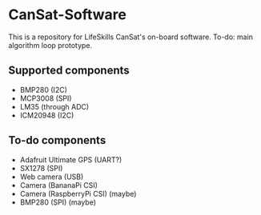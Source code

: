 # CanSat-Software
This is a repository for LifeSkills CanSat's on-board software.
To-do: main algorithm loop prototype.
## Supported components
- BMP280 (I2C)
- MCP3008 (SPI)
- LM35 (through ADC)
- ICM20948 (I2C)

## To-do components
- Adafruit Ultimate GPS (UART?)
- SX1278 (SPI)
- Web camera (USB)
- Camera (BananaPi CSI)
- Camera (RaspberryPi CSI) (maybe)
- BMP280 (SPI) (maybe)